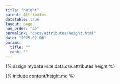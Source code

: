```yaml
---
title: "height"
parent: Attributes
datatable: true
layout: page
nav_order: "35"
permalink: "docs/attributes/height.html"
date: "2025-02-06"
params:
  title: ""
  rank: ""
---
```

{% assign mydata=site.data.csv.attributes.height %} 

{% include content/height.md %}
